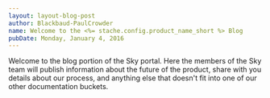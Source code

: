```yaml
---
layout: layout-blog-post
author: Blackbaud-PaulCrowder
name: Welcome to the <%= stache.config.product_name_short %> Blog
pubDate: Monday, January 4, 2016
---
```


Welcome to the blog portion of the Sky portal.  Here the members of the Sky team will publish information about the future of the product, share with you details about our process, and anything else that doesn't fit into one of our other documentation buckets.
